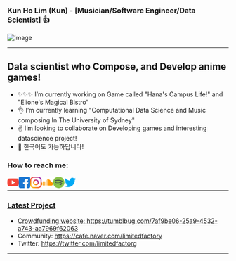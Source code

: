 ### Kun Ho Lim (Kun) - [Musician/Software Engineer/Data Scientist] 👍

![image](http://gph.is/2nKa1Sf)


---

## Data scientist who Compose, and Develop anime games!

- ✨✨✨ I’m currently working on Game called "Hana's Campus Life!" and "Elione's Magical Bistro"
- 👌 I’m currently learning "Computational Data Science and Music composing In The University of Sydney"
- ✌ I’m looking to collaborate on Developing games and interesting datascience project!
- 👏 한국어도 가능하답니다!


### How to reach me:
<a href="https://www.youtube.com/channel/UC-5vVmFincFWF1spClzEq5g"><img align="left" alt="youtube" width="26px" src="/you.png" />
<a href="https://www.facebook.com/kunho.lim.3"><img align="left" alt="facebook" width="26px" src="/fb.png" />
<a href="https://www.instagram.com/limiteddays/"><img align="left" alt="instagram" width="26px" src="/ig.png" />

<a href="https://soundcloud.com/limiteddays"><img align="left" alt="sc" width="26px" src="/sc.png" />
<a href="https://open.spotify.com/artist/1ADqLqgxOzWgzhgOrtVX86"><img align="left" alt="spotify" width="26px" src="/sp.png" />
<a href="https://twitter.com/limitedfactorg"><img align="left" alt="twitter" width="26px" src="/tw.png" />


<br />

---

### Latest Project
- Crowdfunding website: https://tumblbug.com/7af9be06-25a9-4532-a743-aa7969f62063
- Community: https://cafe.naver.com/limitedfactory
- Twitter: https://twitter.com/limitedfactorg

---

